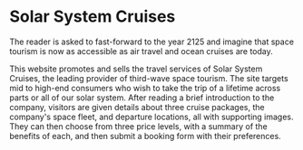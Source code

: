 # Solar System Cruises

The reader is asked to fast-forward to the year 2125 and imagine that space tourism is now as accessible as air travel and ocean cruises are today.

This website promotes and sells the travel services of Solar System Cruises, the leading provider of third-wave space tourism. The site targets mid to high-end consumers who wish to take the trip of a lifetime across parts or all of our solar system. After reading a brief introduction to the company, visitors are given details about three cruise packages, the company's space fleet, and departure locations, all with supporting images. They can then choose from three price levels, with a summary of the benefits of each, and then submit a booking form with their preferences.
